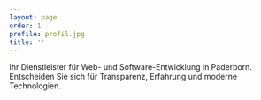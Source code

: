 ```yaml
---
layout: page
order: 1
profile: profil.jpg
title: ''
---
```


Ihr Dienstleister für Web- und Software-Entwicklung in Paderborn. 
Entscheiden Sie sich für Transparenz, Erfahrung und moderne Technologien.


